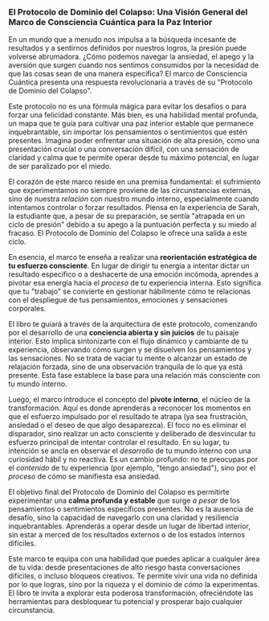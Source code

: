 ### **El Protocolo de Dominio del Colapso: Una Visión General del Marco de Consciencia Cuántica para la Paz Interior**
En un mundo que a menudo nos impulsa a la búsqueda incesante de resultados y a sentirnos definidos por nuestros logros, la presión puede volverse abrumadora. ¿Cómo podemos navegar la ansiedad, el apego y la aversión que surgen cuando nos sentimos consumidos por la necesidad de que las cosas sean de una manera específica? El marco de Consciencia Cuántica presenta una respuesta revolucionaria a través de su "Protocolo de Dominio del Colapso".

Este protocolo no es una fórmula mágica para evitar los desafíos o para forzar una felicidad constante. Más bien, es una habilidad mental profunda, un mapa que te guía para cultivar una paz interior estable que permanece inquebrantable, sin importar los pensamientos o sentimientos que estén presentes. Imagina poder enfrentar una situación de alta presión, como una presentación crucial o una conversación difícil, con una sensación de claridad y calma que te permite operar desde tu máximo potencial, en lugar de ser paralizado por el miedo.

El corazón de este marco reside en una premisa fundamental: el sufrimiento que experimentamos no siempre proviene de las circunstancias externas, sino de nuestra *relación* con nuestro mundo interno, especialmente cuando intentamos controlar o forzar resultados. Piensa en la experiencia de Sarah, la estudiante que, a pesar de su preparación, se sentía "atrapada en un ciclo de presión" debido a su apego a la puntuación perfecta y su miedo al fracaso. El Protocolo de Dominio del Colapso le ofrece una salida a este ciclo.

En esencia, el marco te enseña a realizar una **reorientación estratégica de tu esfuerzo consciente**. En lugar de dirigir tu energía a intentar dictar un resultado específico o a deshacerte de una emoción incómoda, aprendes a pivotar esa energía hacia el *proceso* de tu experiencia interna. Esto significa que tu "trabajo" se convierte en gestionar hábilmente cómo te relacionas con el despliegue de tus pensamientos, emociones y sensaciones corporales.

El libro te guiará a través de la arquitectura de este protocolo, comenzando por el desarrollo de una **conciencia abierta y sin juicios** de tu paisaje interior. Esto implica sintonizarte con el flujo dinámico y cambiante de tu experiencia, observando cómo surgen y se disuelven los pensamientos y las sensaciones. No se trata de vaciar tu mente o alcanzar un estado de relajación forzada, sino de una observación tranquila de lo que ya está presente. Esta fase establece la base para una relación más consciente con tu mundo interno.

Luego, el marco introduce el concepto del **pivote interno**, el núcleo de la transformación. Aquí es donde aprenderás a reconocer los momentos en que el esfuerzo impulsado por el resultado te atrapa (ya sea frustración, ansiedad o el deseo de que algo desaparezca). El foco no es eliminar el disparador, sino realizar un acto consciente y deliberado de desvincular tu esfuerzo principal de intentar controlar el resultado. En su lugar, tu intención se ancla en observar el *desarrollo* de tu mundo interno con una curiosidad hábil y no reactiva. Es un cambio profundo: no te preocupas por el *contenido* de tu experiencia (por ejemplo, "tengo ansiedad"), sino por el *proceso* de cómo se manifiesta esa ansiedad.

El objetivo final del Protocolo de Dominio del Colapso es permitirte experimentar una **calma profunda y estable** que surge *a pesar* de los pensamientos o sentimientos específicos presentes. No es la ausencia de desafío, sino la capacidad de navegarlo con una claridad y resiliencia inquebrantables. Aprenderás a operar desde un lugar de libertad interior, sin estar a merced de los resultados externos o de los estados internos difíciles.

Este marco te equipa con una habilidad que puedes aplicar a cualquier área de tu vida: desde presentaciones de alto riesgo hasta conversaciones difíciles, o incluso bloqueos creativos. Te permite vivir una vida no definida por lo que logras, sino por la riqueza y el dominio de *cómo* la experimentas. El libro te invita a explorar esta poderosa transformación, ofreciéndote las herramientas para desbloquear tu potencial y prosperar bajo cualquier circunstancia.